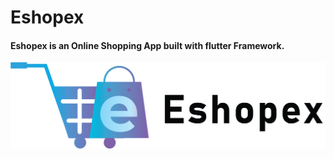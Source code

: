 # Eshopex

#### Eshopex is an Online Shopping App built with flutter Framework.
![EshopexLogo](https://raw.githubusercontent.com/ChitrikaGahtori/Eshopex/master/assets/logo/Eshopex_logo.png)
